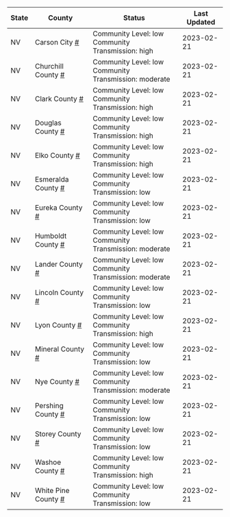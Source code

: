 State | County | Status | Last Updated
--- | --- | --- | --- 
NV | Carson City <a href="#carson_city">#</a> | <a name="carson_city"></a>Community Level: low<br/>Community Transmission: high | 2023-02-21
NV | Churchill County <a href="#churchill_county">#</a> | <a name="churchill_county"></a>Community Level: low<br/>Community Transmission: moderate | 2023-02-21
NV | Clark County <a href="#clark_county">#</a> | <a name="clark_county"></a>Community Level: low<br/>Community Transmission: high | 2023-02-21
NV | Douglas County <a href="#douglas_county">#</a> | <a name="douglas_county"></a>Community Level: low<br/>Community Transmission: high | 2023-02-21
NV | Elko County <a href="#elko_county">#</a> | <a name="elko_county"></a>Community Level: low<br/>Community Transmission: high | 2023-02-21
NV | Esmeralda County <a href="#esmeralda_county">#</a> | <a name="esmeralda_county"></a>Community Level: low<br/>Community Transmission: low | 2023-02-21
NV | Eureka County <a href="#eureka_county">#</a> | <a name="eureka_county"></a>Community Level: low<br/>Community Transmission: low | 2023-02-21
NV | Humboldt County <a href="#humboldt_county">#</a> | <a name="humboldt_county"></a>Community Level: low<br/>Community Transmission: moderate | 2023-02-21
NV | Lander County <a href="#lander_county">#</a> | <a name="lander_county"></a>Community Level: low<br/>Community Transmission: moderate | 2023-02-21
NV | Lincoln County <a href="#lincoln_county">#</a> | <a name="lincoln_county"></a>Community Level: low<br/>Community Transmission: low | 2023-02-21
NV | Lyon County <a href="#lyon_county">#</a> | <a name="lyon_county"></a>Community Level: low<br/>Community Transmission: high | 2023-02-21
NV | Mineral County <a href="#mineral_county">#</a> | <a name="mineral_county"></a>Community Level: low<br/>Community Transmission: low | 2023-02-21
NV | Nye County <a href="#nye_county">#</a> | <a name="nye_county"></a>Community Level: low<br/>Community Transmission: moderate | 2023-02-21
NV | Pershing County <a href="#pershing_county">#</a> | <a name="pershing_county"></a>Community Level: low<br/>Community Transmission: low | 2023-02-21
NV | Storey County <a href="#storey_county">#</a> | <a name="storey_county"></a>Community Level: low<br/>Community Transmission: low | 2023-02-21
NV | Washoe County <a href="#washoe_county">#</a> | <a name="washoe_county"></a>Community Level: low<br/>Community Transmission: high | 2023-02-21
NV | White Pine County <a href="#white_pine_county">#</a> | <a name="white_pine_county"></a>Community Level: low<br/>Community Transmission: low | 2023-02-21
